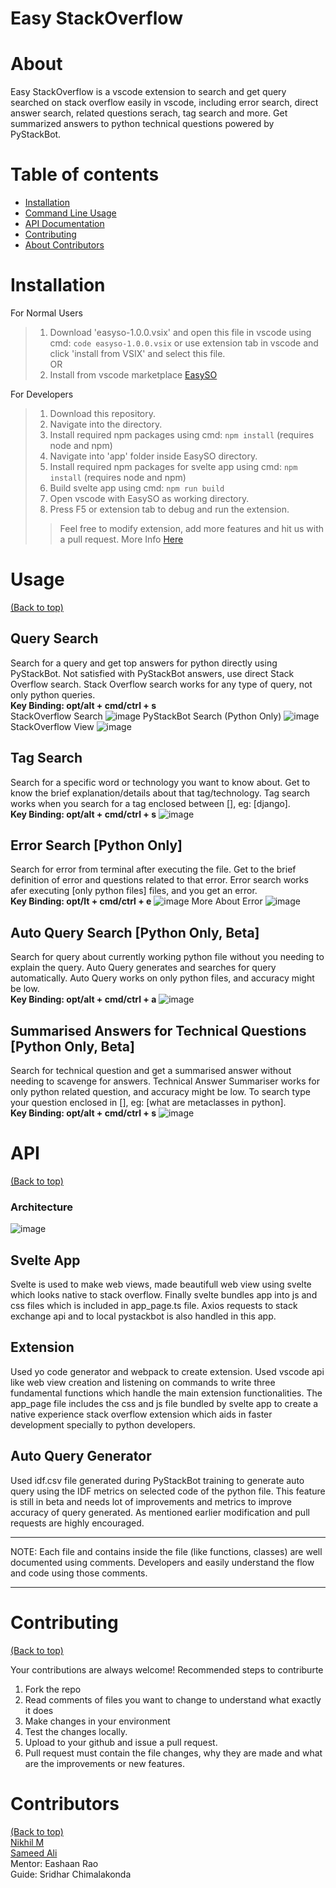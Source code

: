 # Easy StackOverflow

# About
Easy StackOverflow is a vscode extension to search and get query searched on stack overflow easily in vscode, including error search, direct answer search, related questions serach, tag search and more. Get summarized answers to python technical questions powered by PyStackBot. 

# Table of contents

- [Installation](#installation)
- [Command Line Usage](#usage)
- [API Documentation](#api)
- [Contributing](#contributing)
- [About Contributors](#contributors)


# Installation

For Normal Users
> 1. Download 'easyso-1.0.0.vsix' and open this file in vscode using cmd: ```code easyso-1.0.0.vsix``` or use extension tab in vscode and click 'install from VSIX' and select this file.
<br/>OR
> 2. Install from vscode marketplace [EasySO](https://marketplace.visualstudio.com/items?itemName=officiallynik.easyso)

For Developers
> 1. Download this repository.
> 2. Navigate into the directory.
> 3. Install required npm packages using cmd: ```npm install``` (requires node and npm)
> 4. Navigate into 'app' folder inside EasySO directory.
> 5. Install required npm packages for svelte app using cmd: ```npm install``` (requires node and npm)
> 6. Build svelte app using cmd: ```npm run build```
> 7. Open vscode with EasySO as working directory.
> 8. Press F5 or extension tab to debug and run the extension.
> > Feel free to modify extension, add more features and hit us with a pull request. More Info [Here](#contributing) 

# Usage

[(Back to top)](#table-of-contents)

## Query Search
Search for a query and get top answers for python directly using PyStackBot.
Not satisfied with PyStackBot answers, use direct Stack Overflow search.
Stack Overflow search works for any type of query, not only python queries.
<br/><b>Key Binding: opt/alt + cmd/ctrl + s</b>
<br/>StackOverflow Search
![image](images/stackoverflow_search.png)
PyStackBot Search (Python Only)
![image](images/pystackbot_search.png)
StackOverflow View
![image](images/question_view.png)

## Tag Search
Search for a specific word or technology you want to know about.
Get to know the brief explanation/details about that tag/technology.
Tag search works when you search for a tag enclosed between [], eg: [django].
<br/><b>Key Binding: opt/alt + cmd/ctrl + s</b>
![image](images/tag_search.png)

## Error Search [Python Only]
Search for error from terminal after executing the file.
Get to the brief definition of error and questions related to that error.
Error search works afer executing [only python files] files, and you get an error.
<br/><b>Key Binding: opt/lt + cmd/ctrl + e</b>
![image](images/error_search.png)
More About Error
![image](images/more_abt_error.png)

## Auto Query Search [Python Only, Beta]
Search for query about currently working python file without you needing to explain the query.
Auto Query generates and searches for query automatically.
Auto Query works on only python files, and accuracy might be low.
<br/><b>Key Binding: opt/alt + cmd/ctrl + a</b>
![image](images/auto_query.png)

## Summarised Answers for Technical Questions [Python Only, Beta]
Search for technical question and get a summarised answer without needing to scavenge for answers.
Technical Answer Summariser works for only python related question, and accuracy might be low.
To search type your question enclosed in [], eg: [what are metaclasses in python].
<br/><b>Key Binding: opt/alt + cmd/ctrl + s</b>
![image](images/pystackbot_summazise.png)

# API
[(Back to top)](#table-of-contents)
### Architecture
   ![image](images/architecture.png)
### 

## Svelte App
Svelte is used to make web views, made beautifull web view using svelte which looks native to stack overflow. Finally svelte bundles app into js and css files which is included in app_page.ts file. Axios requests to stack exchange api and to local pystackbot is also handled in this app.  

## Extension
Used yo code generator and webpack to create extension. Used vscode api like web view creation and listening on commands to write three fundamental functions which handle the main extension functionalities. The app_page file includes the css and js file bundled by svelte app to create a native experience stack overflow extension which aids in faster development specially to python developers. 

## Auto Query Generator
Used idf.csv file generated during PyStackBot training to generate auto query using the IDF metrics on selected code of the python file. This feature is still in beta and needs lot of improvements and metrics to improve accuracy of query generated. As mentioned earlier modification and pull requests are highly encouraged.

___
NOTE: Each file and contains inside the file (like functions, classes) are well documented using comments. Developers and easily understand the flow and code using those comments.
___

# Contributing

[(Back to top)](#table-of-contents)

Your contributions are always welcome! Recommended steps to contriburte
1. Fork the repo
2. Read comments of files you want to change to understand what exactly it does
3. Make changes in your environment
4. Test the changes locally.
5. Upload to your github and issue a pull request.
6. Pull request must contain the file changes, why they are made and what are the improvements or new features.

# Contributors

[(Back to top)](#table-of-contents)
<br/>
[Nikhil M](https://github.com/officiallynik)
<br/>
[Sameed Ali](https://github.com/mir-sam-ali)
</br>
Mentor: Eashaan Rao
</br>
Guide: Sridhar Chimalakonda
